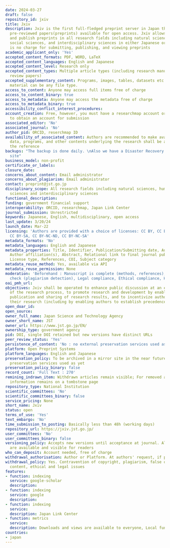 ```yaml
---
date: 2024-03-27
draft: false
repository_id: jxiv
title: Jxiv
description: Jxiv is the first full-fledged preprint server in Japan that makes unpublished,
  pre-reviewed papers(preprints) available for open access. Jxiv allows users to submit
  and publish preprints in all research fields including natural sciences, huanities,
  social sciences, and interdisciplinary sciences in either Japanese or English. There
  is no charge for submitting, publishing, and viewing preprints
academic_applicant_only: 'Yes'
accepted_content_formats: PDF, WORD, LaTeX
accepted_content_languages: English and Japanese
accepted_content_level: Research only
accepted_content_types: Multiple article types (including research manuscripts and
  review papers)
accepted_supplementary_content: Programs, images, tables, datasets etc. Supplementary
  material can be any file type.
access_to_content: Anyone may access full items free of charge
access_to_content_binary: true
access_to_metadata: Anyone may access the metadata free of charge
access_to_metadata_binary: true
accessibility_conflict_interest_procedures:
account_creation: Free, however, you must have a researchmap account or an ORCID account
  to obtain an account for submission
associated_editor: 'No'
associated_journal: 'No'
author_pid: ORCID, reserchmap ID
availability_of_associated_content: Authors are recommended to make available the
  data, programs, and other contents underlying the research shall be available for
  the reference
backups: "The backup is done daily. \nAlso we have a Disaster Recovery plan at separate
  site"
business_model: non-profit
certificate_or_labels:
closure_date:
concerns_about_content: Email administrator
concerns_about_plagiarism: Email administrator
contact: preprint@jst.go.jp
disciplinary_scope: All research fields including natural sciences, humanities, social
  sciences and interdisciplinary sciences
functional_description:
funding: government financial support
interoperability: ORCID, researchmap, Japan Link Center
journal_submission: Unrestricted
keywords: Japanese, English, multidisciplinary, open access
last_update: 3/20/24
launch_date: Mar-22
licensing: 'Authors are provided with a choice of licenses: CC BY, CC BY-NC, CC BY-ND,
  CC BY-SA, CC BY-NC-ND, CC BY-NC-SA'
metadata_formats: 'No'
metadata_languages: English and Japanese
metadata_properties: Title, Identifier, Publication/Submitting date, Author name(s),
  Author affiliation(s), Abstract, Relational link to final journal publication (DOI),
  License type, References, COI, Subject category
metadata_reuse_method: Yes, available via API
metadata_reuse_permission: None
moderation: 'Beforehand : Manuscript is complete (methods, references), Text similarity
  check (plagiarism detection), Legal compliance, Ethical compliance, Harm for Society'
oai_pmh_url:
objectives: Jxiv shall be operated to enhance public discussion at an early stage
  of the research process, to promote research and development by enabling the rapid
  publication and sharing of research results, and to incentivize authors to publish
  their research (including by enabling authors to establish precedence)
open_doar_id:
open_source:
owner_full_name: Japan Science and Technology Agency
owner_short_name: JST
owner_url: https://www.jst.go.jp/EN/
ownership_type: government agency
pid: DOI, single DOI retained but new versions have distinct URLs
peer_review_status: 'Yes'
persistence_of_content: 'No : no external preservation services used as yet'
platform: Open Preprint Systems
platform_languages: English and Japanese
preservation_policy: To be archived in a mirror site in the near future, no external
  preservation services used as yet
preservation_policy_binary: false
record_count: 'Full Text : 270'
remining_indrawn_item: Withdrawn articles remain visible; For removed articles, basic
  information remains on a tombstone page
repository_type: National Institution
scientific_committees: 'No'
scientific_committees_binary: false
service_pricing: None
short_name: Jxiv
status: open
terms_of_use: 'Yes'
text_embargo: 'No'
time_submission_to_posting: Basically less than 48h (working days)
repository_url: https://jxiv.jst.go.jp/
user_committees: 'No'
user_committees_binary: false
versioning_policy: Accepts new versions until acceptance at journal. All versions
  are available and visible for readers
who_can_deposit: Account needed, free of charge
withdrawal_authorisation: Author or Platform. At authors' request, if properly justified
withdrawal_policy: Yes. Contravention of copyright, plagiarism, false or inaccurate
  content, ethical and legal issues
features:
- function: indexing
  service: google-scholar
  description:
- function: indexing
  service: google
  description:
- function: indexing
  service:
  description: Japan Link Center
- function: metrics
  service:
  description: Downloads and views are available to everyone, Local function
countries:
- japan
---
```



